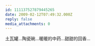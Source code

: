 ```yaml
---
id: 111137527879445265
date: 2009-02-12T07:49:32.000Z
reply: false
media_attachments: 0
---
```


土瓦罐…陶瓷碗…暖暖的中药…甜甜的回香…

